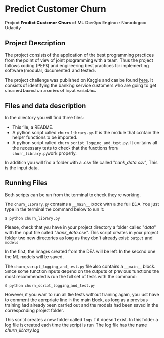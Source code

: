 # Predict Customer Churn

Project **Predict Customer Churn** of ML DevOps Engineer Nanodegree Udacity

## Project Description
The project consists of the application of the best programming practices from the point of view of joint programming with a team. Thus the project follows coding (PEP8) and engineering best practices for implementing software (modular, documented, and tested).

The project challenge was published on Kaggle and can be found [here](https://www.kaggle.com/datasets/sakshigoyal7/credit-card-customers/code). It consists of identifying the banking service customers who are going to get churned based on a series of input variables.

## Files and data description
In the directory you will find three files:

* This file, a README.
* A python script called `churn_library.py`. It is the module that contain the helper functions to be imported.
* A python script called `churn_script_logging_and_test.py`. It contains all the necessary tests to check that the functions from `churn_library.py`work properly.

In addition you will find a folder with a .csv file called "_bank_data.csv_", This is the input data.

## Running Files

Both scripts can be run from the terminal to check they're working.

The `churn_library.py` contains a `__main__` block with a the full EDA. You just type in the terminal the command below to run it:

`$ python churn_library.py`

Please, check that you have in your project directory a folder called "_data_" with the input file called "_bank_data.csv_". This script creates in your project folder two new directories as long as they don't already exist: `output` and `models`

In the first, the images created from the DEA will be left. In the second one the ML models will be saved.

The `churn_script_logging_and_test.py` file also contains a `__main__` block. Since some function inputs depend on the outputs of previous functions the most recommended is run the full set of tests with the command:

`$ python churn_script_logging_and_test.py`

However, if you want to run all the tests without training again, you just have to comment the apropriate line in the main block, as long as a previous training had already been carried out and the models had been saved in the corresponding project folder.

This script creates a new folder called `logs` if it doesn't exist. In this folder a log file is created each time the script is run. The log file has the name _churn_library.log_

